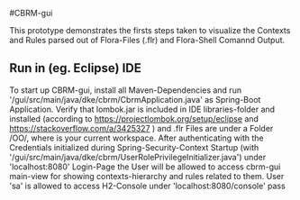 #CBRM-gui

This prototype demonstrates the firsts steps taken to visualize the Contexts and Rules parsed out of Flora-Files (.flr) and Flora-Shell Comannd Output. 

## Run in (eg. Eclipse) IDE 
To start up CBRM-gui, install all Maven-Dependencies and run '/gui/src/main/java/dke/cbrm/CbrmApplication.java' as Spring-Boot Application. Verify that lombok.jar is included in IDE libraries-folder and installed (according to https://projectlombok.org/setup/eclipse and https://stackoverflow.com/a/3425327 ) and .flr Files are under a Folder <ws>/OO/, where <ws> is your current workspace. After authenticating with the Credentials initialized during Spring-Security-Context Startup (with '/gui/src/main/java/dke/cbrm/UserRolePrivilegeInitializer.java') under 'localhost:8080' Login-Page the User will be allowed to access cbrm-gui main-view for showing contexts-hierarchy and rules related to them. User 'sa' is allowed to access H2-Console under 'localhost:8080/console' pass
